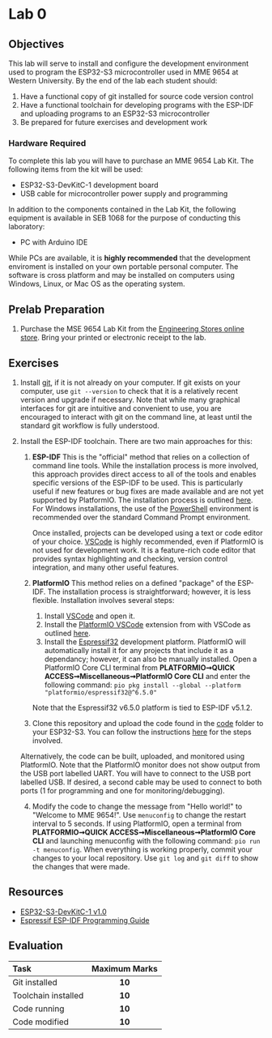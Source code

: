 # Lab 0

## Objectives

This lab will serve to install and configure the development environment used to program the ESP32-S3 microcontroller used in MME 9654 at Western University. By the end of the lab each student should:

1. Have a functional copy of git installed for source code version control
2. Have a functional toolchain for developing programs with the ESP-IDF and uploading programs to an ESP32-S3 microcontroller
3. Be prepared for future exercises and development work

### Hardware Required

To complete this lab you will have to purchase an MME 9654 Lab Kit. The following items from the kit will be used:

* ESP32-S3-DevKitC-1 development board
* USB cable for microcontroller power supply and programming

In addition to the components contained in the Lab Kit, the following equipment is available in SEB 1068 for the purpose of conducting this laboratory:

* PC with Arduino IDE

While PCs are available, it is **highly recommended** that the development enviroment is installed on your own portable personal computer. The software is cross platform and may be installed on computers using Windows, Linux, or Mac OS as the operating system.

## Prelab Preparation

1. Purchase the MSE 9654 Lab Kit from the [Engineering Stores online store](https://estore.eng.uwo.ca). Bring your printed or electronic receipt to the lab.

## Exercises

1. Install [git](https://git-scm.com/downloads), if it is not already on your computer. If git exists on your computer, use `git --version` to check that it is a relatively recent version and upgrade if necessary. Note that while many graphical interfaces for git are intuitive and convenient to use, you are encouraged to interact with git on the command line, at least until the standard git workflow is fully understood.

2. Install the ESP-IDF toolchain. There are two main approaches for this:
    
    1. **ESP-IDF** This is the "official" method that relies on a collection of command line tools. While the installation process is more involved, this approach provides direct access to all of the tools and enables specific versions of the ESP-IDF to be used. This is particularly useful if new features or bug fixes are made available and are not yet supported by PlatformIO. The installation process is outlined [here](https://docs.espressif.com/projects/esp-idf/en/v5.1.2/esp32s3/get-started/index.html#manual-installation). For Windows installations, the use of the [PowerShell](https://learn.microsoft.com/en-us/powershell) environment is recommended over the standard Command Prompt environment.

        Once installed, projects can be developed using a text or code editor of your choice. [VSCode](https://code.visualstudio.com/) is highly recommended, even if PlatformIO is not used for development work. It is a feature-rich code editor that provides syntax highlighting and checking, version control integration, and many other useful features.

    2. **PlatformIO** This method relies on a defined "package" of the ESP-IDF. The installation process is straightforward; however, it is less flexible. Installation involves several steps:
    
        1. Install [VSCode](https://code.visualstudio.com/Download) and open it.
        2. Install the [PlatformIO VSCode](https://platformio.org/platformio-ide) extension from with VSCode as outlined [here](https://platformio.org/install/ide?install=vscode).
        3. Install the [Espressif32](https://docs.platformio.org/en/latest/platforms/espressif32.html) development platform. PlatformIO will automatically install it for any projects that include it as a dependancy; however, it can also be manually installed. Open a PlatformIO Core CLI terminal from **PLATFORMIO➞QUICK ACCESS➞Miscellaneous➞PlatformIO Core CLI** and enter the following command:
         `pio pkg install --global --platform "platformio/espressif32@^6.5.0"`

        Note that the Espressif32 v6.5.0 platform is tied to ESP-IDF v5.1.2.

    3. Clone this repository and upload the code found in the [code](code) folder to your ESP32-S3. You can follow the instructions [here](https://docs.espressif.com/projects/esp-idf/en/v5.1.2/esp32s3/get-started/index.html#build-your-first-project) for the steps involved. 
    
    Alternatively, the code can be built, uploaded, and monitored using PlatformIO. Note that the PlatformIO monitor does not show output from the USB port labelled UART. You will have to connect to the USB port labelled USB. If desired, a second cable may be used to connect to both ports (1 for programming and one for monitoring/debugging).
    
    4. Modify the code to change the message from "Hello world!" to "Welcome to MME 9654!". Use `menuconfig` to change the restart interval to 5 seconds. If using PlatformIO, open a terminal from **PLATFORMIO➞QUICK ACCESS➞Miscellaneous➞PlatformIO Core CLI** and launching menuconfig with the following command: 
    `pio run -t menuconfig`. When everything is working properly, commit your changes to your local repository. Use `git log` and `git diff` to show the changes that were made.

## Resources

* [ESP32-S3-DevKitC-1 v1.0](https://docs.espressif.com/projects/esp-idf/en/stable/esp32s3/hw-reference/esp32s3/user-guide-devkitc-1-v1.0.html)
* [Espressif ESP-IDF Programming Guide](https://docs.espressif.com/projects/esp-idf/en/v5.1.2/esp32s3/index.html)

## Evaluation

| Task                | Maximum Marks |
|:--------------------|:-------------:|
| Git installed       | **10**        |
| Toolchain installed | **10**        |
| Code running        | **10**        |
| Code modified       | **10**        |
